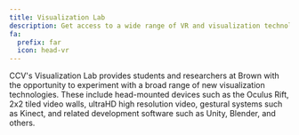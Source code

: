 ```yaml
---
title: Visualization Lab
description: Get access to a wide range of VR and visualization technologies with CCV's Visualization Lab.
fa:
  prefix: far
  icon: head-vr
---
```

CCV's Visualization Lab provides students and researchers at Brown with the opportunity to experiment with a broad range of new visualization technologies. These include head-mounted devices such as the Oculus Rift, 2x2 tiled video walls, ultraHD high resolution video, gestural systems such as Kinect, and related development software such as Unity, Blender, and others.